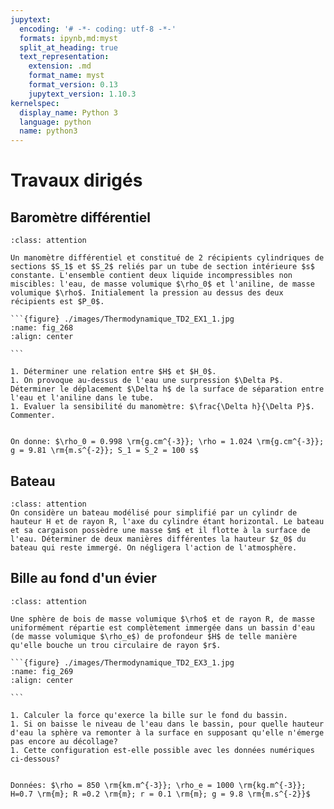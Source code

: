 ```yaml
---
jupytext:
  encoding: '# -*- coding: utf-8 -*-'
  formats: ipynb,md:myst
  split_at_heading: true
  text_representation:
    extension: .md
    format_name: myst
    format_version: 0.13
    jupytext_version: 1.10.3
kernelspec:
  display_name: Python 3
  language: python
  name: python3
---
```

# Travaux dirigés

## Baromètre différentiel

````{admonition} Exercice 
:class: attention

Un manomètre différentiel et constitué de 2 récipients cylindriques de sections $S_1$ et $S_2$ reliés par un tube de section intérieure $s$ constante. L'ensemble contient deux liquide incompressibles non miscibles: l'eau, de masse volumique $\rho_0$ et l'aniline, de masse volumique $\rho$. Initialement la pression au dessus des deux récipients est $P_0$.

```{figure} ./images/Thermodynamique_TD2_EX1_1.jpg
:name: fig_268
:align: center

```

1. Déterminer une relation entre $H$ et $H_0$.
1. On provoque au-dessus de l'eau une surpression $\Delta P$. Déterminer le déplacement $\Delta h$ de la surface de séparation entre l'eau et l'aniline dans le tube.
1. Evaluer la sensibilité du manomètre: $\frac{\Delta h}{\Delta P}$. Commenter.


On donne: $\rho_0 = 0.998 \rm{g.cm^{-3}}; \rho = 1.024 \rm{g.cm^{-3}}; g = 9.81 \rm{m.s^{-2}}; S_1 = S_2 = 100 s$

````

## Bateau

````{admonition} Exercice
:class: attention
On considère un bateau modélisé pour simplifié par un cylindr de hauteur H et de rayon R, l'axe du cylindre étant horizontal. Le bateau et sa cargaison possèdre une masse $m$ et il flotte à la surface de l'eau. Déterminer de deux manières différentes la hauteur $z_0$ du bateau qui reste immergé. On négligera l'action de l'atmosphère.
````

## Bille au fond d'un évier

````{admonition} Exercice 
:class: attention

Une sphère de bois de masse volumique $\rho$ et de rayon R, de masse uniformément répartie est complètement immergée dans un bassin d'eau (de masse volumique $\rho_e$) de profondeur $H$ de telle manière qu'elle bouche un trou circulaire de rayon $r$.

```{figure} ./images/Thermodynamique_TD2_EX3_1.jpg
:name: fig_269
:align: center

```

1. Calculer la force qu'exerce la bille sur le fond du bassin.
1. Si on baisse le niveau de l'eau dans le bassin, pour quelle hauteur d'eau la sphère va remonter à la surface en supposant qu'elle n'émerge pas encore au décollage? 
1. Cette configuration est-elle possible avec les données numériques ci-dessous?


Données: $\rho = 850 \rm{km.m^{-3}}; \rho_e = 1000 \rm{kg.m^{-3}}; H=0.7 \rm{m}; R =0.2 \rm{m}; r = 0.1 \rm{m}; g = 9.8 \rm{m.s^{-2}}$

````
